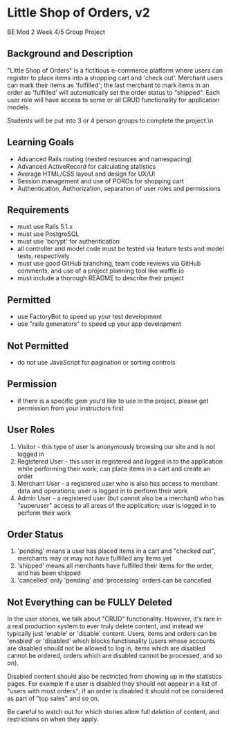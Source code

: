 # Little Shop of Orders, v2
BE Mod 2 Week 4/5 Group Project

## Background and Description

"Little Shop of Orders" is a fictitious e-commerce platform where users can register to place items into a shopping cart and 'check out'. Merchant users can mark their items as 'fulfilled'; the last merchant to mark items in an order as 'fulfilled' will automatically set the order status to "shipped". Each user role will have access to some or all CRUD functionality for application models.

Students will be put into 3 or 4 person groups to complete the project.\n

## Learning Goals

- Advanced Rails routing (nested resources and namespacing)
- Advanced ActiveRecord for calculating statistics
- Average HTML/CSS layout and design for UX/UI
- Session management and use of POROs for shopping cart
- Authentication, Authorization, separation of user roles and permissions

## Requirements

- must use Rails 5.1.x
- must use PostgreSQL
- must use 'bcrypt' for authentication
- all controller and model code must be tested via feature tests and model tests, respectively
- must use good GitHub branching, team code reviews via GitHub comments, and use of a project planning tool like waffle.io
- must include a thorough README to describe their project

## Permitted

- use FactoryBot to speed up your test development
- use "rails generators" to speed up your app development

## Not Permitted

- do not use JavaScript for pagination or sorting controls

## Permission

- if there is a specific gem you'd like to use in the project, please get permission from your instructors first

## User Roles

1. Visitor - this type of user is anonymously browsing our site and is not logged in
2. Registered User - this user is registered and logged in to the application while performing their work; can place items in a cart and create an order
3. Merchant User - a registered user who is also has access to merchant data and operations; user is logged in to perform their work
4. Admin User - a registered user (but cannot also be a merchant) who has "superuser" access to all areas of the application; user is logged in to perform their work

## Order Status

1. 'pending' means a user has placed items in a cart and "checked out", merchants may or may not have fulfilled any items yet
3. 'shipped' means all merchants have fulfilled their items for the order, and has been shipped
4. 'cancelled' only 'pending' and 'processing' orders can be cancelled


## Not Everything can be FULLY Deleted

In the user stories, we talk about "CRUD" functionality. However, it's rare in a real production system to ever truly delete content, and instead we typically just 'enable' or 'disable' content. Users, items and orders can be 'enabled' or 'disabled' which blocks functionality (users whose accounts are disabled should not be allowed to log in, items which are disabled cannot be ordered, orders which are disabled cannot be processed, and so on).

Disabled content should also be restricted from showing up in the statistics pages. For example if a user is disabled they should not appear in a list of "users with most orders"; if an order is disabled it should not be considered as part of "top sales" and so on.

Be careful to watch out for which stories allow full deletion of content, and restrictions on when they apply.